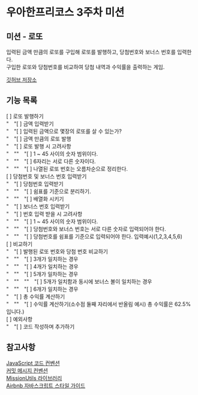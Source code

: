 # 우아한프리코스 3주차 미션

## 미션 - 로또

입력된 금액 만큼의 로또를 구입해 로또를 발행하고, 당첨번호와 보너스 번호를 입력한다.  
구입한 로또와 당첨번호를 비교하여 당첨 내역과 수익률을 출력하는 게임.

[깃허브 저장소](https://github.com/woowacourse-precourse/javascript-lotto)

## 기능 목록
[ ] 로또 발행하기  
" "[ ] 금액 입력받기  
" "[ ] 입력된 금액으로 몇장의 로또를 살 수 있는가?  
" "[ ] 금액 만큼의 로또 발행  
" "[ ] 로또 발행 시 고려사항  
" "" "[ ] 1 ~ 45 사이의 숫자 범위이다.  
" "" "[ ] 6자리는 서로 다른 숫자이다.  
" "" "[ ] 나열된 로또 번호는 오름차순으로 정리한다.  
[ ] 당첨번호 및 보너스 번호 입력받기  
" "[ ] 당첨번호 입력받기  
" "" "[ ] 쉼표를 기준으로 분리하기.  
" "" "[ ] 배열화 시키기  
" "[ ] 보너스 번호 입력받기  
" "[ ] 번호 입력 받을 시 고려사항  
" "" "[ ] 1 ~ 45 사이의 숫자 범위이다.  
" "" "[ ] 당첨번호와 보너스 번호는 서로 다른 숫자로 입력되어야 한다.  
" "" "[ ] 당첨번호를 쉼표를 기준으로 입력되어야 한다. 입력예시(1,2,3,4,5,6)  
[ ] 비교하기  
" "[ ] 발행된 로또 번호와 당첨 번호 비교하기  
" "" "[ ] 3개가 일치하는 경우  
" "" "[ ] 4개가 일치하는 경우  
" "" "[ ] 5개가 일차하는 경우  
" "" "" "[ ] 5개가 일치함과 동시에 보너스 볼이 일치하는 경우  
" "" "[ ] 6개가 일치하는 경우  
" "[ ] 총 수익률 계산하기  
" "" "[ ] 수익률 계산하기(소수점 둘째 자리에서 반올림 예시) 총 수익률은 62.5%입니다.)  
[ ] 예외사항  
" "[ ] 코드 작성하며 추가하기


## 참고사항
[JavaScript 코드 컨벤션](https://github.com/woowacourse/woowacourse-docs/tree/main/styleguide/javascript)  
[커밋 메시지 컨벤션](https://gist.github.com/stephenparish/9941e89d80e2bc58a153)  
[MissionUtils 라이브러리](https://github.com/woowacourse-projects/javascript-mission-utils#mission-utils)  
[Airbnb 자바스크립트 스타일 가이드](https://github.com/airbnb/javascript)

